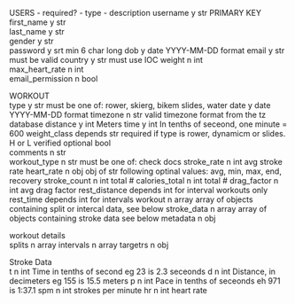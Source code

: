 USERS    -	required? -	type	-  description
username	     y	      str	     PRIMARY KEY
first_name	   y	      str	
last_name	     y	      str	
gender	       y	      str	
password	     y	      srt	     min 6 char long
dob            y	      date	   YYYY-MM-DD format
email        	 y	      str	     must be valid
country	       y	      str	     must use IOC
weight	       n	      int	
max_heart_rate n	      int	
email_permission n	    bool	
			
			
WORKOUT			
type	         y	      str	      must be one of: rower, skierg, bikem slides, water
date	         y	      date	    YYYY-MM-DD format
timezone	     n	      str	      valid timezone format from the tz database
distance	     y	      int	      Meters
time 	         y	      int	      In tenths of seceond, one minute = 600
weight_class	 depends	str	      required if type is rower, dynamicm or slides. H or L
verified	     optional	bool	
comments	     n	      str	
workout_type	 n	      str     	must be one of: check docs
stroke_rate	   n	      int	      avg stroke rate
heart_rate	   n	      obj	      obj of str following optinal values: avg, min, max, end, recovery
stroke_count	 n	      int	      total #
calories_total n	      int	      total #
drag_factor	   n	      int	      avg drag factor
rest_distance	 depends	int	      for interval workouts only
rest_time	     depends	int	      for intervals
workout 	     n	      array	    array of objects containing split or intercal data, see below
stroke_data	   n	      array	    array of objects containing stroke data see below
metadata	     n	      obj	
			
			
workout details			
splits	       n	      array	
intervals	     n	      array	
targetrs	     n	      obj	
			
Stroke Data			
t	             n	      int	      Time in tenths of second eg 23 is 2.3 seceonds
d	             n	      int	      Distance, in decimeters eg 155 is 15.5 meters
p 	           n	      int	      Pace in tenths of seceonds eh 971 is 1:37.1
spm	           n	      int	      strokes per minute
hr	           n	      int	      heart rate
